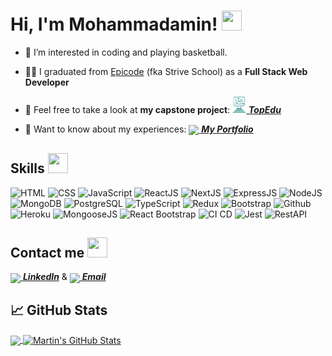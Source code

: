 
### <h1> Hi, I'm Mohammadamin! <img src = "https://raw.githubusercontent.com/MartinHeinz/MartinHeinz/master/wave.gif" width = "32px" height = "32px"> </h1>
<p align='center'>





</p>

- 👀 I’m interested in coding and playing basketball.

- 👨‍🎓 I graduated from <a href="https://epicode.com/en/">Epicode</a> (fka Strive School) as a **Full Stack Web Developer**

- 🔭 Feel free to take a look at **my capstone project**: <a href="https://topedu.vercel.app"><img width = '22px'  src='https://github.com/MSajedian/Topedu-Reactjs/blob/main/public/topedu-logo.svg'/> ***TopEdu***</a>

- 📄 Want to know about my experiences: <a href="https://mohammad.vercel.app/"><img paddingTop='25px' width = '22px' align= 'center' src="https://mohammad.vercel.app/favicon.ico"/> ***My Portfolio***</a>


##  <h2> Skills <img src = "https://media2.giphy.com/media/QssGEmpkyEOhBCb7e1/giphy.gif?cid=ecf05e47a0n3gi1bfqntqmob8g9aid1oyj2wr3ds3mg700bl&rid=giphy.gif" width = "32px" height = "32px"> </h2>
 
<span>
 <img width ='32px' src ='https://raw.githubusercontent.com/rahulbanerjee26/githubAboutMeGenerator/main/icons/html.svg' alt="HTML">
 <img width ='32px' src ='https://raw.githubusercontent.com/rahulbanerjee26/githubAboutMeGenerator/main/icons/css.svg' alt="CSS"> 
 <img width ='32px' src ='https://raw.githubusercontent.com/rahulbanerjee26/githubAboutMeGenerator/main/icons/javascript.svg' alt="JavaScript"> 
 <img width ='32px' src ='https://raw.githubusercontent.com/rahulbanerjee26/githubAboutMeGenerator/main/icons/reactjs.svg' alt="ReactJS"> 
 <img width ='32px' src ='https://github.com/MSajedian/MSajedian/blob/main/icons/next-js.svg' alt="NextJS"> 
 <img width ='32px' src ='https://raw.githubusercontent.com/rahulbanerjee26/githubAboutMeGenerator/main/icons/express.svg' alt="ExpressJS">
 <img width ='32px' src ='https://raw.githubusercontent.com/rahulbanerjee26/githubAboutMeGenerator/main/icons/nodejs.svg' alt="NodeJS">
 <img width ='32px' src ='https://raw.githubusercontent.com/rahulbanerjee26/githubAboutMeGenerator/main/icons/mongodb.svg' alt="MongoDB">
 <img width ='32px' src ='https://raw.githubusercontent.com/rahulbanerjee26/githubAboutMeGenerator/main/icons/postgresql.svg' alt="PostgreSQL">
 <img width ='32px' src ='https://raw.githubusercontent.com/rahulbanerjee26/githubAboutMeGenerator/main/icons/typescript.svg' alt="TypeScript">
 <img width ='32px' src ='https://raw.githubusercontent.com/rahulbanerjee26/githubAboutMeGenerator/main/icons/redux.svg' alt="Redux"> 
 <img width ='32px' src ='https://raw.githubusercontent.com/rahulbanerjee26/githubAboutMeGenerator/main/icons/bootstrap.svg' alt="Bootstrap">
 <img width ='32px' src ='https://raw.githubusercontent.com/rahulbanerjee26/githubAboutMeGenerator/main/icons/github.svg' alt="Github"> 
 <img width ='32px' src ='https://raw.githubusercontent.com/rahulbanerjee26/githubAboutMeGenerator/main/icons/heroku.svg' alt="Heroku"> 
 <img width ='32px' src ='https://github.com/MSajedian/MSajedian/blob/main/icons/mongoosejs.png' alt="MongooseJS"> 
 <img width ='32px' src ='https://github.com/MSajedian/MSajedian/blob/main/icons/react-bootstrap.png' alt="React Bootstrap"> 
 <img width ='32px' src ='https://github.com/MSajedian/MSajedian/blob/main/icons/ci-cd.png' alt="CI CD"> 
 <img width ='32px' src ='https://github.com/MSajedian/MSajedian/blob/main/icons/jest.png' alt="Jest"> 
 <img width ='32px' src ='https://github.com/MSajedian/MSajedian/blob/main/icons/restapi.png' alt="RestAPI"> 
</span>

<h2> Contact me <img src='https://raw.githubusercontent.com/ShahriarShafin/ShahriarShafin/main/Assets/handshake.gif' width="32px" height = "32px"> </h2>

<a href = 'https://www.linkedin.com/in/mohammadamin-sajedian'><img width = '22px' align= 'center' src="https://raw.githubusercontent.com/rahulbanerjee26/githubAboutMeGenerator/main/icons/linked-in-alt.svg"/> ***LinkedIn***</a> & <a href="mailto:mohammadsajedian@gmail.com"><img paddingTop='25px' width = '22px' align= 'center' src="https://upload.wikimedia.org/wikipedia/commons/thumb/7/7e/Gmail_icon_%282020%29.svg/512px-Gmail_icon_%282020%29.svg.png"/> ***Email***</a>


## &#x1f4c8; GitHub Stats




<!-- <a href="https://github.com/anuraghazra/github-readme-stats">
<img align="left" src="https://github-readme-stats.vercel.app/api?username=MSajedian&count_private=true&show_icons=true&theme=light" />
</a>
<a href="https://github.com/anuraghazra/convoychat">
<img align="center" src="https://github-readme-stats.vercel.app/api/top-langs/?username=MSajedian&theme=light" />
</a> -->

<a href="https://github.com/MSajedian/MSajedian">
  <img align="center" src="https://github-readme-stats.vercel.app/api/top-langs/?username=MSajedian&hide=java,html,tex&title_color=ffffff&text_color=c9cacc&icon_color=2bbc8a&bg_color=1d1f21&langs_count=3" />
</a>
<a href="https://github.com/MSajedian/MSajedian">
  <img align="center" src="https://github-readme-stats.vercel.app/api?username=MSajedian&show_icons=true&line_height=27&count_private=true&title_color=ffffff&text_color=c9cacc&icon_color=2bbc8a&bg_color=1d1f21" alt="Martin's GitHub Stats" />
</a>
